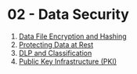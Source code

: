 # 02 - Data Security

1. [Data File Encryption and Hashing](2.1-data-file-encryption-and-hashing.md)
2. [Protecting Data at Rest](2.2-protecting-data-at-rest-with-device-encryption.md)
3. [DLP and Classification](2.3-data-loss-prevention-and-data-classification.md)
4. [Public Key Infrastructure (PKI)](2.4-public-key-infrastructure-pki.md)
